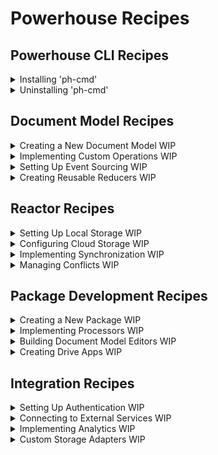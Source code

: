 # Powerhouse Recipes

## Powerhouse CLI Recipes

<details>
<summary>Installing 'ph-cmd'</summary>

# How to Install Powerhouse CLI

## Problem Statement
You need to install the Powerhouse CLI (`ph-cmd`) to create and manage Powerhouse projects.

## Prerequisites
- Node.js installed
- pnpm package manager installed
- Terminal or command prompt access

## Solution

### Step 1: Install the CLI globally
```bash
pnpm install -g ph-cmd
```

### Step 2: Verify the installation
```bash
ph-cmd --version
```

### Optional: Install specific versions
```bash
# For the staging version
pnpm install -g ph-cmd@staging

# For a specific version
pnpm install -g ph-cmd@<version>
```

## Expected Outcome
- Powerhouse CLI (`ph-cmd`) installed globally on your system
- Access to all Powerhouse CLI commands for project creation and management

## Common Issues and Solutions
- Issue: Permission errors during installation
  - Solution: Use `sudo` on Unix-based systems or run as administrator on Windows
- Issue: Version conflicts
  - Solution: Clean your system using the uninstallation recipe before installing a new version

## Related Recipes
- Uninstalling 'ph-cmd'
- Creating a New Document Model
- Initializing a Powerhouse Project

## Further Reading
- [Powerhouse Builder Tools](/docs/academy/Create/BuilderTools)
</details>

<details>
<summary>Uninstalling 'ph-cmd'</summary>

# How to Uninstall Powerhouse CLI

## Problem Statement
You want to start from a clean install with the Powerhouse CLI

## Prerequisites
- Powerhouse CLI (`ph-cmd`) installed
- A terminal or IDE

## Solution

### Step 1: Uninstall `ph-cmd`
```bash
pnpm uninstall -g ph-cmd   
```

### Step 2: Remove the global setups folder 
```bash
rm -rf ~/.ph 
```

## Expected Outcome
- Your system should now be clean from the Powerhouse CLI

## Common Issues and Solutions
- Issue: Version is out of date 
  - Solution: Uninstall and reinstall the Powerhouse CLI

## Related Recipes
- TBD/WIP

## Further Reading
- [Powerhouse Builder Tools](/docs/academy/Create/BuilderTools)
- [Create A New Powerhouse Project](/docs/academy/Create/ToDoList/CreateNewPowerhouseProject)
</details>

## Document Model Recipes

<details>
<summary>Creating a New Document Model WIP</summary>

# How to Create a New Document Model

## Problem Statement
You need to create a new document model to represent and manage specific business data in your Powerhouse application.

## Prerequisites
- Powerhouse CLI (`ph-cmd`) installed
- Basic understanding of GraphQL schemas
- Access to a Powerhouse project

## Solution

### Step 1: Initialize the Document Model
```bash
ph-cmd generate document-model my-model
```

### Step 2: Define the State Schema
```graphql
type MyModelState {
  id: OID!
  status: String @default(value: "DRAFT")
  content: String
  metadata: Metadata
}

type Metadata {
  createdAt: DateTime!
  updatedAt: DateTime
  author: String
}
```

### Step 3: Define Operations
```graphql
input UpdateContentInput {
  documentId: OID!
  content: String!
}

input UpdateStatusInput {
  documentId: OID!
  status: String!
}
```

### Step 4: Implement Reducers
```typescript
function updateContent(state: MyModelState, { input }: { input: UpdateContentInput }) {
  return {
    ...state,
    content: input.content,
    metadata: {
      ...state.metadata,
      updatedAt: new Date().toISOString()
    }
  };
}
```

## Expected Outcome
- A fully functional document model
- GraphQL schema for state and operations
- Implemented reducers for state transitions
- Generated TypeScript types

## Common Issues and Solutions
- Issue: Schema validation errors
  - Solution: Ensure all required fields have proper types and defaults
- Issue: Reducer not updating state
  - Solution: Verify the reducer returns a new state object with all required fields

## Related Recipes
- Implementing Custom Operations
- Creating Reusable Reducers
- Testing Document Models

## Further Reading
- [Domain Modeling Guide](/docs/domain-modeling)
- [GraphQL Schema Best Practices](/docs/academy/WorkWithData/GraphQLAtPowerhouse)
</details>

<details>
<summary>Implementing Custom Operations WIP</summary>

[Content to be added]
</details>

<details>
<summary>Setting Up Event Sourcing WIP</summary>

[Content to be added]
</details>

<details>
<summary>Creating Reusable Reducers WIP</summary>

[Content to be added]
</details>

## Reactor Recipes

<details>
<summary>Setting Up Local Storage WIP</summary>

[Content to be added]
</details>

<details>
<summary>Configuring Cloud Storage WIP</summary>

[Content to be added]
</details>

<details>
<summary>Implementing Synchronization WIP</summary>

[Content to be added]
</details>

<details>
<summary>Managing Conflicts WIP</summary>

[Content to be added]
</details>

## Package Development Recipes

<details>
<summary>Creating a New Package WIP</summary>

[Content to be added]
</details>

<details>
<summary>Implementing Processors WIP</summary>

[Content to be added]
</details>

<details>
<summary>Building Document Model Editors WIP</summary>

[Content to be added]
</details>

<details>
<summary>Creating Drive Apps WIP</summary>

[Content to be added]
</details>

## Integration Recipes

<details>
<summary>Setting Up Authentication WIP</summary>

[Content to be added]
</details>

<details>
<summary>Connecting to External Services WIP</summary>

[Content to be added]
</details>

<details>
<summary>Implementing Analytics WIP</summary>

[Content to be added]
</details>

<details>
<summary>Custom Storage Adapters WIP</summary>

[Content to be added]
</details>
